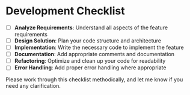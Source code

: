 # Development Checklist

- [ ] **Analyze Requirements**: Understand all aspects of the feature requirements
- [ ] **Design Solution**: Plan your code structure and architecture
- [ ] **Implementation**: Write the necessary code to implement the feature
- [ ] **Documentation**: Add appropriate comments and documentation
- [ ] **Refactoring**: Optimize and clean up your code for readability
- [ ] **Error Handling**: Add proper error handling where appropriate

Please work through this checklist methodically, and let me know if you need any clarification.